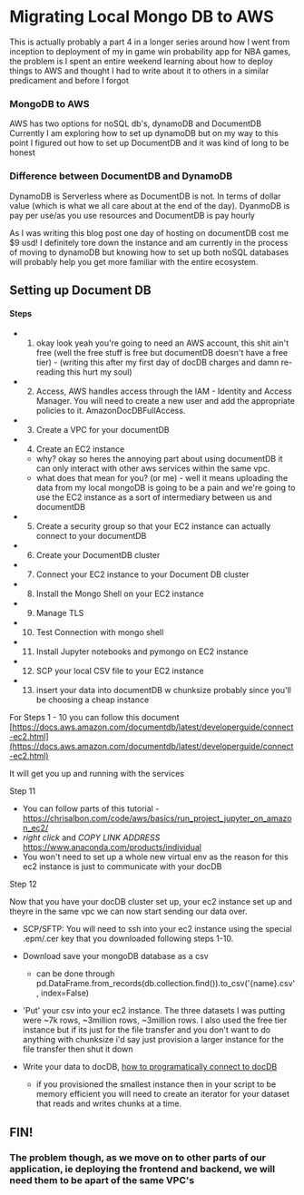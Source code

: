 # Migrating Local Mongo DB to AWS



This is actually probably a part 4 in a longer series around how I went from inception to deployment of my in game win probability app for NBA games, the problem is I spent an entire weekend learning about how to deploy things to AWS and thought I had to write about it to others in a similar predicament and before I forgot

### MongoDB to AWS


AWS has two options for noSQL db's, dynamoDB and DocumentDB
Currently I am exploring how to set up dynamoDB but on my way to this point I figured out how to set up DocumentDB and it was kind of long to be honest

### Difference between DocumentDB and DynamoDB

DynamoDB is Serverless where as DocumentDB is not.
In terms of dollar value (which is what we all care about at the end of the day). DyanmoDB is pay per use/as you use resources and DocumentDB is pay hourly

As I was writing this blog post one day of hosting on documentDB cost me $9 usd! I definitely tore down the instance and am currently in the process of moving to dynamoDB but knowing how to set up both noSQL databases will probably help you get more familiar with the entire ecosystem.

## Setting up Document DB

#### Steps

- 1) okay look yeah you're going to need an AWS account, this shit ain't free (well the free stuff is free but documentDB doesn't have a free tier) - (writing this after my first day of docDB charges and damn re-reading this hurt my soul) 
- 2) Access, AWS handles access through the IAM - Identity and Access Manager. You will need to create a new user and add the appropriate policies to it. AmazonDocDBFullAccess.
- 3) Create a VPC for your documentDB 
- 4) Create an EC2 instance 
    - why? okay so heres the annoying part about using documentDB it can only interact with other aws services within the same vpc. 
    - what does that mean for you? (or me) - well it means uploading the data from my local mongoDB is going to be a pain and we're going to use the EC2 instance as a sort of intermediary between us and documentDB
    
- 5) Create a security group so that your EC2 instance can actually connect to your documentDB
- 6) Create your DocumentDB cluster
- 7) Connect your EC2 instance to your Document DB cluster
- 8) Install the Mongo Shell on your EC2 instance
- 9) Manage TLS 
- 10) Test Connection with mongo shell 
- 11) Install Jupyter notebooks and pymongo on EC2 instance 
- 12) SCP your local CSV file to your EC2 instance
- 13) insert your data into documentDB w chunksize probably since you'll be choosing a cheap instance

For Steps 1 - 10 you can follow this document [https://docs.aws.amazon.com/documentdb/latest/developerguide/connect-ec2.html](https://docs.aws.amazon.com/documentdb/latest/developerguide/connect-ec2.html)

It will get you up and running with the services 

Step 11

- You can follow parts of this tutorial - https://chrisalbon.com/code/aws/basics/run_project_jupyter_on_amazon_ec2/
- _right click_ and *COPY LINK ADDRESS* https://www.anaconda.com/products/individual
- You won't need to set up a whole new virtual env as the reason for this ec2 instance is just to communicate with your docDB

Step 12

Now that you have your docDB cluster set up, your ec2 instance set up and theyre in the same vpc we can now start sending our data over.

- SCP/SFTP: You will need to ssh into your ec2 instance using the special .epm/.cer key that you downloaded following steps 1-10.

- Download save your mongoDB database as a csv
    - can be done through pd.DataFrame.from_records(db.collection.find()).to_csv('{name}.csv', index=False)

- 'Put' your csv into your ec2 instance. The three datasets I was putting were ~7k rows, ~3million rows, ~3million rows. I also used the free tier instance but if its just for the file transfer and you don't want to do anything with chunksize i'd say just provision a larger instance for the file transfer then shut it down

- Write your data to docDB, [how to programatically connect to docDB](https://docs.aws.amazon.com/documentdb/latest/developerguide/connect_programmatically.html)
    - if you provisioned the smallest instance then in your script to be memory efficient you will need to create an iterator for your dataset that reads and writes chunks at a time.
    

## FIN! 

### The problem though, as we move on to other parts of our application, ie deploying the frontend and backend, we will need them to be apart of the same VPC's 
